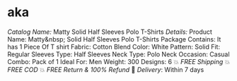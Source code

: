# aka
*Catalog Name:* Matty Solid Half Sleeves Polo T-Shirts  *Details:* Product Name: Matty&amp;nbsp;  Solid Half Sleeves Polo T-Shirts Package Contains: It has 1 Piece Of T shirt Fabric: Cotton Blend Color: White Pattern: Solid Fit: Regular Sleeves Type: Half Sleeves Neck Type: Polo Neck Occasion: Casual Combo: Pack of 1 Ideal For: Men Weight: 300 Designs: 6  💥 *FREE Shipping*  💥 *FREE COD*  💥 *FREE Return &amp; 100% Refund*  🚚 *Delivery*: Within 7 days 
